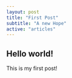 ```yaml
---
layout: post
title: "First Post"
subtitle: "A new Hope"
active: "articles"
---
```


## Hello world!

This is my first post!
